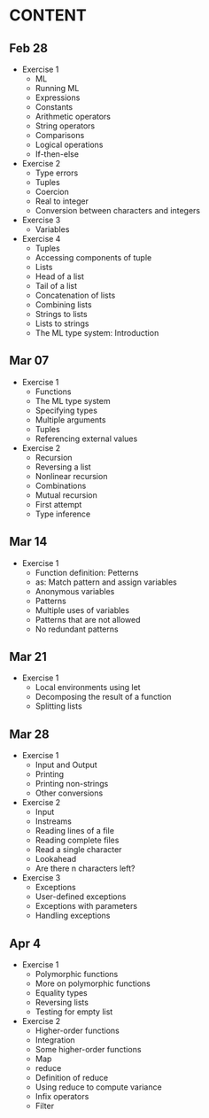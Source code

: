 # CONTENT

## Feb 28
- Exercise 1
  - ML
  - Running ML
  - Expressions
  - Constants
  - Arithmetic operators
  - String operators
  - Comparisons
  - Logical operations
  - If-then-else
- Exercise 2
  - Type errors
  - Tuples
  - Coercion
  - Real to integer
  - Conversion between characters and integers
- Exercise 3
  - Variables
- Exercise 4
  - Tuples
  - Accessing components of tuple
  - Lists
  - Head of a list
  - Tail of a list
  - Concatenation of lists
  - Combining lists
  - Strings to lists
  - Lists to strings
  - The ML type system: Introduction

## Mar 07
- Exercise 1
  - Functions
  - The ML type system
  - Specifying types
  - Multiple arguments
  - Tuples
  - Referencing external values
- Exercise 2
  - Recursion
  - Reversing a list
  - Nonlinear recursion
  - Combinations
  - Mutual recursion
  - First attempt
  - Type inference

## Mar 14
- Exercise 1
  - Function definition: Petterns
  - as: Match pattern and assign variables
  - Anonymous variables
  - Patterns
  - Multiple uses of variables
  - Patterns that are not allowed
  - No redundant patterns

## Mar 21
- Exercise 1
  - Local environments using let
  - Decomposing the result of a function
  - Splitting lists

## Mar 28
- Exercise 1
  - Input and Output
  - Printing
  - Printing non-strings
  - Other conversions
- Exercise 2
  - Input
  - Instreams
  - Reading lines of a file
  - Reading complete files
  - Read a single character
  - Lookahead
  - Are there n characters left?
- Exercise 3
  - Exceptions
  - User-defined exceptions
  - Exceptions with parameters
  - Handling exceptions

## Apr 4
- Exercise 1
  - Polymorphic functions
  - More on polymorphic functions
  - Equality types
  - Reversing lists
  - Testing for empty list
- Exercise 2
  - Higher-order functions
  - Integration
  - Some higher-order functions
  - Map
  - reduce
  - Definition of reduce
  - Using reduce to compute variance
  - Infix operators
  - Filter